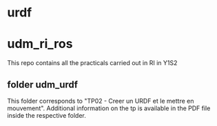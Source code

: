 # urdf
# udm_ri_ros
This repo contains all the practicals carried out in RI in Y1S2

## folder udm_urdf
This folder corresponds to "TP02 - Creer un URDF et le mettre en mouvement". Additional information on the tp is available in the PDF file inside the respective folder.

